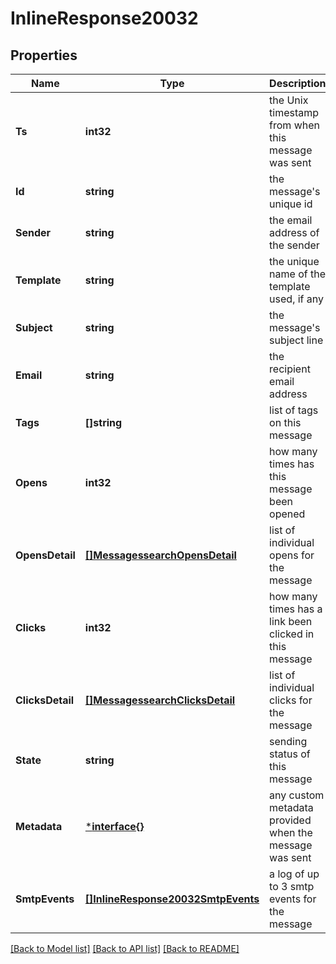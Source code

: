 # InlineResponse20032

## Properties
Name | Type | Description | Notes
------------ | ------------- | ------------- | -------------
**Ts** | **int32** | the Unix timestamp from when this message was sent | [optional] [default to null]
**Id** | **string** | the message&#39;s unique id | [optional] [default to null]
**Sender** | **string** | the email address of the sender | [optional] [default to null]
**Template** | **string** | the unique name of the template used, if any | [optional] [default to null]
**Subject** | **string** | the message&#39;s subject line | [optional] [default to null]
**Email** | **string** | the recipient email address | [optional] [default to null]
**Tags** | **[]string** | list of tags on this message | [optional] [default to null]
**Opens** | **int32** | how many times has this message been opened | [optional] [default to null]
**OpensDetail** | [**[]MessagessearchOpensDetail**](messagessearch_opens_detail.md) | list of individual opens for the message | [optional] [default to null]
**Clicks** | **int32** | how many times has a link been clicked in this message | [optional] [default to null]
**ClicksDetail** | [**[]MessagessearchClicksDetail**](messagessearch_clicks_detail.md) | list of individual clicks for the message | [optional] [default to null]
**State** | **string** | sending status of this message | [optional] [default to null]
**Metadata** | [***interface{}**](interface{}.md) | any custom metadata provided when the message was sent | [optional] [default to null]
**SmtpEvents** | [**[]InlineResponse20032SmtpEvents**](inline_response_200_32_smtp_events.md) | a log of up to 3 smtp events for the message | [optional] [default to null]

[[Back to Model list]](../README.md#documentation-for-models) [[Back to API list]](../README.md#documentation-for-api-endpoints) [[Back to README]](../README.md)


